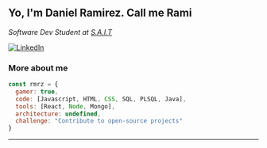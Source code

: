 <h2> Yo, I'm Daniel Ramirez. Call me Rami</h2>
<p><em>
Software Dev Student at <a href="https://www.sait.ca/">S.A.I.T</a>
</em></p>

<a href="https://www.linkedin.com/in/rmrz-daniel/" target="_blank"><img src="https://img.shields.io/badge/LinkedIn-0077B5?style=for-the-badge&logo=linkedin&logoColor=white" alt="LinkedIn"></a>


### More about me  

```javascript
const rmrz = {
  gamer: true,
  code: [Javascript, HTML, CSS, SQL, PLSQL, Java],
  tools: [React, Node, Mongo],
  architecture: undefined,
  challenge: "Contribute to open-source projects"
}
```

---
